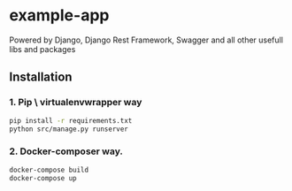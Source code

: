 # example-app
Powered by Django, Django Rest Framework, Swagger and all other usefull libs and packages

## Installation
### 1. Pip \ virtualenvwrapper way
 ```sh
 pip install -r requirements.txt
 python src/manage.py runserver
```

### 2. Docker-composer way.
 ```sh
 docker-compose build
 docker-compose up
```